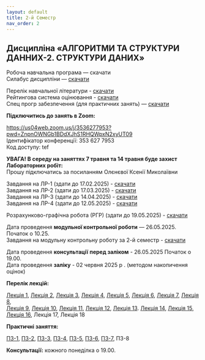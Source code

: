 ```yaml
---
layout: default
title: 2-й Семестр
nav_order: 2
---
```


## Дисципліна «АЛГОРИТМИ ТА СТРУКТУРИ ДАННИХ-2. СТРУКТУРИ ДАНИХ»

Робоча навчальна програма — скачати         
Силабус дисципліни — [скачати](https://www.dropbox.com/s/lyzcwwx155jycmv/%D0%90%D0%A1%D0%94-2_%D0%A1%D0%B8%D0%BB%D0%B0%D0%B1%D1%83%D1%81_121_%D0%B1%D0%B0%D0%BA_2-%D0%B9%20%D1%81%D0%B5%D0%BC%D0%B5%D1%81%D1%82%D1%80.pdf?dl=0)

Перелік навчальної літератури - [скачати](https://www.dropbox.com/s/19fz9yd1qi9i7i5/%D0%90%D0%A1%D0%94-2_%D0%A1%D0%BF%D0%B8%D1%81%D0%BE%D0%BA%20%D0%BB%D1%96%D1%82%D0%B5%D1%80%D0%B0%D1%82%D1%83%D1%80%D0%B8.pdf?dl=0)  
Рейтингова система оцінювання - [скачати](https://www.dropbox.com/s/o0ote8ya0f6eujz/%D0%90%D0%A1%D0%94-2_%D0%A0%D0%A1%D0%9E.pdf?dl=0)  
Спец прогр забезпечення (для практичних занять) — [скачати](https://www.dropbox.com/s/2fbxk32qv954tj7/%D0%90%D0%A1%D0%94-2_%D0%A1%D0%BF%D0%B5%D1%86%20%D0%9F%D0%97%20%D0%B4%D0%BB%D1%8F%20%D0%B7%D0%B0%D0%BD%D1%8F%D1%82%D1%8C.pdf?dl=0)

**Підключитись до занять в Zoom:**

[https://us04web.zoom.us/j/3536277953?pwd=ZnpnOWNGb1BDdXJhS1RHQWpxN2xyUT09  
](https://us04web.zoom.us/j/3536277953?pwd=ZnpnOWNGb1BDdXJhS1RHQWpxN2xyUT09)Ідентифікатор конференції: 353 627 7953  
Код доступу: tef

**УВАГА! В середу на заняттях 7 травня та 14 травня буде захист Лабораторних робіт:**  
Прошу підключатись за посиланням Олєнєвої Ксенії Миколаївни  

Завдання на ЛР-1  (здати до 17.02.2025)  - [скачати](https://www.dropbox.com/s/9zate8ma7h60d4e/%D0%90%D0%A1%D0%94-2_%D0%9B%D0%A0-1.pdf?dl=0)  
Завдання на ЛР-2 (здати до 17.03.2025)  - [скачати](https://www.dropbox.com/scl/fi/3smwxy6prncbhhci56ngu/2_-2.pdf?rlkey=utl74zocd5onalfy4ckp4lyh7&dl=0)  
Завдання на ЛР-3 (здати до 14.04.2025) - [скачати](https://www.dropbox.com/scl/fi/2lpxpk8j2pwhablp8a5gx/2_-3.pdf?rlkey=2h96wv6bja17bayfs04gcmhs8&dl=0)  
Завдання на ЛР-4 (здати до 12.05.2025) - [скачати](https://www.dropbox.com/scl/fi/hvu6uo766b9pfnarm6ey5/2_-4.pdf?rlkey=u1eiaiu331lzthbljuyijtyvx&dl=0) 

Розрахунково-графічна робота (РГР) (здати до 19.05.2025)   -  [скачати](https://www.dropbox.com/scl/fi/743gkwr9r3xgzobghfdn0/2_.pdf?rlkey=w04enannc6729o99g9fbsdw3p&dl=0)

Дата проведення **модульної контрольної роботи** — 26.05.2025. Початок о 10.25.  
Завдання на модульну контрольну роботу за 2-й семестр - [скачати](https://www.dropbox.com/scl/fi/nh7637h5ogq5p2xsqq20o/2_.pdf?rlkey=q1u5uwov36hcrlh8sd8lvrofi&dl=0)

Дата проведення **консультації** **перед заліком** - 26.05.2025  Початок о 19.00.  
Дата проведення **заліку** - 02 червня 2025 р . (методом накопичення оцінок)

**Перелік лекцій:**

[Лекція 1](https://www.dropbox.com/s/m64qdt0627an8tg/%D0%90%D0%A1%D0%94-2_%D0%9B%D0%B5%D0%BA%D1%86%D1%96%D1%8F-1.pdf?dl=0), [Лекція 2](https://www.dropbox.com/s/dke83cbeo59cudv/%D0%90%D0%A1%D0%94-2_%D0%9B%D0%B5%D0%BA%D1%86%D1%96%D1%8F-2.pdf?dl=0), [Лекція 3](https://www.dropbox.com/s/cc1v5a3y8pc5vjd/%D0%90%D0%A1%D0%94-2_%D0%9B%D0%B5%D0%BA%D1%86%D1%96%D1%8F-3.pdf?dl=0), [Лекція 4](https://www.dropbox.com/s/uw06ex7e8yfm68f/%D0%90%D0%A1%D0%94-2_%D0%9B%D0%B5%D0%BA%D1%86%D1%96%D1%8F-4.pdf?dl=0), [Лекція 5](https://www.dropbox.com/s/9l8cw02vb6cccdl/%D0%90%D0%A1%D0%94-2_%D0%9B%D0%B5%D0%BA%D1%86%D1%96%D1%8F-5.pdf?dl=0), [Лекція 6](https://www.dropbox.com/s/0sk769lqilpzs0v/%D0%90%D0%A1%D0%94-2_%D0%9B%D0%B5%D0%BA%D1%86%D1%96%D1%8F-6.pdf?dl=0), [Лекція 7](https://www.dropbox.com/s/qvx9axueyhfidi3/%D0%90%D0%A1%D0%94-2_%D0%9B%D0%B5%D0%BA%D1%86%D1%96%D1%8F-7.pdf?dl=0), [Лекція 8](https://www.dropbox.com/s/d3kljgu99rzox9p/%D0%90%D0%A1%D0%94-2_%D0%9B%D0%B5%D0%BA%D1%86%D1%96%D1%8F-8.pdf?dl=0),  
[Лекція 9](https://www.dropbox.com/s/p8i5qupcc7p0yaq/%D0%90%D0%A1%D0%94-2_%D0%9B%D0%B5%D0%BA%D1%86%D1%96%D1%8F-9.pdf?dl=0), [Лекція 10](https://www.dropbox.com/s/mrc7wkmua1o1l66/%D0%90%D0%A1%D0%94-2_%D0%9B%D0%B5%D0%BA%D1%86%D1%96%D1%8F-10.pdf?dl=0), [Лекція 11](https://www.dropbox.com/s/s2vllox64aqu158/%D0%90%D0%A1%D0%94-2_%D0%9B%D0%B5%D0%BA%D1%86%D1%96%D1%8F-11.pdf?dl=0), [Лекція 12](https://www.dropbox.com/s/gllfpl013ezvj8d/%D0%90%D0%A1%D0%94-2_%D0%9B%D0%B5%D0%BA%D1%86%D1%96%D1%8F-12.pdf?dl=0), [Лекція 13](https://www.dropbox.com/scl/fi/lv66737dx43qx4ujb6ukq/2_-13.pdf?rlkey=8zlamugq56gdafomv4uy4k54y&dl=0). [Лекція 14](https://www.dropbox.com/scl/fi/6qlsfw7p3lonhj7h2vqom/2_-14-15.pdf?rlkey=rt8ty8alnjx385etb7d8l8w48&dl=0), [Лекція 15](https://www.dropbox.com/scl/fi/6qlsfw7p3lonhj7h2vqom/2_-14-15.pdf?rlkey=rt8ty8alnjx385etb7d8l8w48&dl=0), [Лекція 16](https://www.dropbox.com/s/p5sxon6v40elff2/%D0%90%D0%A1%D0%94-2_%D0%9B%D0%B5%D0%BA%D1%86%D1%96%D1%8F-16.pdf?dl=0), Лекція 17, Лекція 18

**Практичні заняття:**

[ПЗ-1](https://www.dropbox.com/s/ehkgllv9lkjuy7m/%D0%90%D0%A1%D0%94-2_%D0%9F%D0%97-1.pdf?dl=0),  [ПЗ-2](https://www.dropbox.com/s/qsrymsqf3nln55b/%D0%90%D0%A1%D0%94-2_%D0%9F%D0%97-2.pdf?dl=0),   [ПЗ-3](https://www.dropbox.com/s/p5znffm3gm4uw9t/%D0%90%D0%A1%D0%94-2_%D0%9F%D0%97-3.pdf?dl=0),  [ПЗ-4](https://www.dropbox.com/s/fgl0zkcruj05d15/%D0%90%D0%A1%D0%94-2_%D0%9F%D0%97-4.pdf?dl=0),   [ПЗ-5](https://www.dropbox.com/s/kc30gj3ievryoh3/%D0%90%D0%A1%D0%94-2_%D0%9F%D0%97-5.pdf?dl=0),   [ПЗ-6](https://www.dropbox.com/s/7pcp71oi7navhzu/%D0%90%D0%A1%D0%94-2_%D0%9F%D0%97-6.pdf?dl=0),  [ПЗ-7](https://www.dropbox.com/s/28xas3opou3ib2m/%D0%90%D0%A1%D0%94-2_%D0%9F%D0%97-7.pdf?dl=0), ПЗ-8

**Консультації:** кожного понеділка о 19.00.
